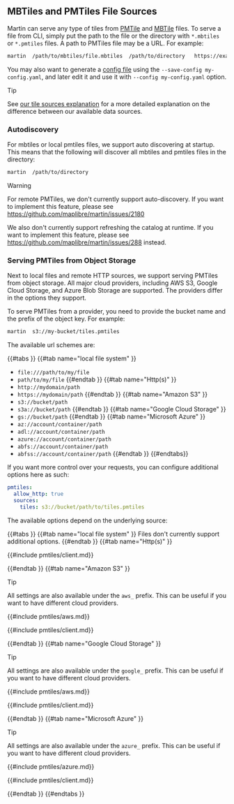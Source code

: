 ## MBTiles and PMTiles File Sources

Martin can serve any type of tiles from [PMTile](https://protomaps.com/blog/pmtiles-v3-whats-new)
and [MBTile](https://github.com/mapbox/mbtiles-spec) files. To serve a file from CLI, simply put the path to the file or
the directory with `*.mbtiles` or `*.pmtiles` files. A path to PMTiles file may be a URL. For example:

```bash
martin  /path/to/mbtiles/file.mbtiles  /path/to/directory   https://example.org/path/tiles.pmtiles
```

You may also want to generate a [config file](config-file.md) using the `--save-config my-config.yaml`, and later edit
it and use it with `--config my-config.yaml` option.

> [!TIP]
> See [our tile sources explanation](sources-tiles.md) for a more detailed explanation on the difference between our available data sources.

### Autodiscovery

For mbtiles or local pmtiles files, we support auto discovering at startup.
This means that the following will discover all mbtiles and pmtiles files in the directory:

```bash
martin  /path/to/directory
```

> [!WARNING]
> For remote PMTiles, we don't currently support auto-discovery.
> If you want to implement this feature, please see <https://github.com/maplibre/martin/issues/2180>
>
> We also don't currently support refreshing the catalog at runtime.
> If you want to implement this feature, please see <https://github.com/maplibre/martin/issues/288> instead.

### Serving PMTiles from Object Storage

Next to local files and remote HTTP sources, we support serving PMTiles from object storage.
All major cloud providers, including AWS S3, Google Cloud Storage, and Azure Blob Storage are supported.
The providers differ in the options they support.

To serve PMTiles from a provider, you need to provide the bucket name and the prefix of the object key.
For example:

```bash
martin  s3://my-bucket/tiles.pmtiles
```

The available url schemes are:

{{#tabs }}
{{#tab name="local file system" }}
- `file:///path/to/my/file`
- `path/to/my/file`
{{#endtab }}
{{#tab name="Http(s)" }}
- `http://mydomain/path`
- `https://mydomain/path`
{{#endtab }}
{{#tab name="Amazon S3" }}
- `s3://bucket/path`
- `s3a://bucket/path`
{{#endtab }}
{{#tab name="Google Cloud Storage" }}
- `gs://bucket/path`
{{#endtab }}
{{#tab name="Microsoft Azure" }}
- `az://account/container/path`
- `adl://account/container/path`
- `azure://account/container/path`
- `abfs://account/container/path`
- `abfss://account/container/path`
{{#endtab }}
{{#endtabs}}

If you want more control over your requests, you can configure additional options here as such:

```yaml
pmtiles:
  allow_http: true
  sources:
    tiles: s3://bucket/path/to/tiles.pmtiles
```

The available options depend on the underlying source:

{{#tabs }}
{{#tab name="local file system" }}
Files don't currently support additional options.
{{#endtab }}
{{#tab name="Http(s)" }}

{{#include pmtiles/client.md}}

{{#endtab }}
{{#tab name="Amazon S3" }}

> [!TIP]
> All settings are also available under the `aws_` prefix.
> This can be useful if you want to have different cloud providers.

{{#include pmtiles/aws.md}}

{{#include pmtiles/client.md}}

{{#endtab }}
{{#tab name="Google Cloud Storage" }}

> [!TIP]
> All settings are also available under the `google_` prefix.
> This can be useful if you want to have different cloud providers.

{{#include pmtiles/aws.md}}

{{#include pmtiles/client.md}}

{{#endtab }}
{{#tab name="Microsoft Azure" }}

> [!TIP]
> All settings are also available under the `azure_` prefix.
> This can be useful if you want to have different cloud providers.

{{#include pmtiles/azure.md}}

{{#include pmtiles/client.md}}

{{#endtab }}
{{#endtabs }}